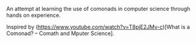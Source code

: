 An attempt at learning the use of comonads in computer science through hands on experience.

Inspired by (https://www.youtube.com/watch?v=T8pjE2JMv-c)[What is a Comonad? – Comath and Mputer Science].
